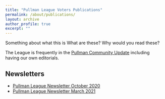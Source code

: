 ```yaml
---
title: "Pullman League Voters Publications"
permalink: /about/publications/
layout: archive
author_profile: true
excerpt: ""
---
```


Something about what this is
What are these? Why would you read these?

The League is frequently in the [Pullman Community Update](https://pullmanchamber.com/live-in-pullman/pullman-community-update/) including having our own editorials.

## Newsletters

* [Pullman League Newsletter October 2020](https://lwvpullman.github.io/LeagueWebsite/assets/PDFs/VoterNewsletters/2020-10.pdf)
* [Pullman League Newsletter March 2021](https://lwvpullman.github.io/LeagueWebsite/assets/PDFs/VoterNewsletters/2021-3.pdf)
